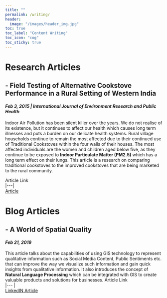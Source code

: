 ```yaml
---
title: ""
permalink: /writing/
header:
  image: "/images/header_img.jpg"
toc: true
toc_label: "Content Writing"
toc_icon: "cog"
toc_sticky: true
---
```

# Research Articles 
## - **Field Testing of Alternative Cookstove Performance in a Rural Setting of Western India** 
#### *Feb 3, 2015 | International Journal of Environment Research and Public Health* 
Indoor Air Pollution has been silent killer over the years. We do not realise of its existence, but it continues to affect our health which causes long term illnesses and puts a burden on our delicate health systems. Rural village households continue to remain the most affected due to their continued use of Traditional Cookstoves within the four walls of their houses. The most affected individuals are the women and children aged below five, as they continue to be exposed to **Indoor Particulate Matter (PM2.5)** which has a long term effect on their lungs. This article is a research on comparing traditional cookstoves to the improved cookstoves that are being marketed to the rural community.<br> 

 Article Link  
 |---|  
 [Article](https://pubmed.ncbi.nlm.nih.gov/25654775/)
 
 
 
# Blog Articles 
## - **A World of Spatial Quality** 
#### *Feb 21, 2019* 
This article talks about the capabilities of using GIS technology to represent qualitative information such as Social Media Content, Public Sentiments etc. that can improve the way we visualize such information and gain quick insights from qualitative information. It also introduces the concept of **Natural Language Processing** which can be integrated with GIS to create valuable products and solutions for businesses.
Article Link  
|--- |  
 [LinkedIN Article](https://www.linkedin.com/pulse/world-spatial-quality-veena-muralidharan/)
